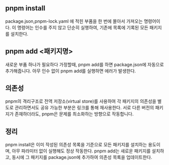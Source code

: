 ## pnpm install
package.json,pnpm-lock.yaml 에 적힌 부품을 한 번에 몰아서 가져오는 명령어이다. 이 명령어는 인수를 주지 않고 단순히 실행하여, 기존에 목록에 기록된 모든 패키지를 설치한다.

## pnpm add <패키지명>
새로운 부품 하나가 필요하다 가정할때, pnpm add를 하면 package.json에 자동으로 추가해줍니다. 아무 인수 없이 pnpm add를 실행하면 에러가 발생한다.

## 의존성
pnpm의 격리구조로 전역 저장소(virtual store)를 사용하여 각 패키지의 의존성을 별도로 관리하면서도 공유 가능한 부분은 링크를 통해 재사용한다. 서로 다른 버전의 패키지가 존재하더라도, pnpm은 문제를 최소화하는 방향으로 작동합니다.

## 정리
pnpm install은 이미 작성된 의존성 목록을 기준으로 모든 패키지를 설치하는 용도이며, 아무 파라미터 없이 실행해도 정상 작동한다.
pnpm add는 새로운 패키지를 설치하고, 동시에 그 패키지를 package.json에 추가하여 의존성 목록을 업데이트한다.
